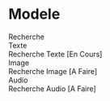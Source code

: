 # Modele

Recherche   
    Texte   
        Recherche Texte [En Cours]   
    Image   
        Recherche Image [A Faire]   
    Audio   
        Recherche Audio [A Faire]   